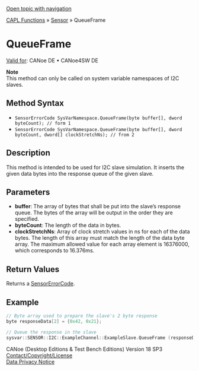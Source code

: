 [Open topic with navigation](../../../../../CANoeDEFamily.htm#Topics/CAPLFunctions/Sensor/Functions/CAPLfunctionQueueFrame.md)

[CAPL Functions](../../CAPLfunctions.md) » [Sensor](../CAPLfunctionsSensorOverview.md) » QueueFrame

# QueueFrame

[Valid for](../../../Shared/FeatureAvailability.md): CANoe DE • CANoe4SW DE

**Note**  
This method can only be called on system variable namespaces of I2C slaves.

## Method Syntax

- `SensorErrorCode SysVarNamespace.QueueFrame(byte buffer[], dword byteCount); // form 1`
- `SensorErrorCode SysVarNamespace.QueueFrame(byte buffer[], dword byteCount, dword[] clockStretchNs); // from 2`

## Description

This method is intended to be used for I2C slave simulation. It inserts the given data bytes into the response queue of the given slave.

## Parameters

- **buffer**: The array of bytes that shall be put into the slave’s response queue. The bytes of the array will be output in the order they are specified.
- **byteCount**: The length of the data in bytes.
- **clockStretchNs**: Array of clock stretch values in ns for each of the data bytes. The length of this array must match the length of the data byte array. The maximum allowed value for each array element is 16376000, which corresponds to 16.376ms.

## Return Values

Returns a [SensorErrorCode](../CAPLfunctionsSensorEnumeration.md).

## Example

```c
// Byte array used to prepare the slave's 2 byte response
byte responseData[2] = {0x42, 0x21};

// Queue the response in the slave
sysvar::SENSOR::I2C::ExampleChannel::ExampleSlave.QueueFrame (responseData, 2);
```

CANoe (Desktop Editions & Test Bench Editions) Version 18 SP3  
[Contact/Copyright/License](../../../Shared/ContactCopyrightLicense.md)  
[Data Privacy Notice](https://www.vector.com/int/en/company/get-info/privacy-policy/)
